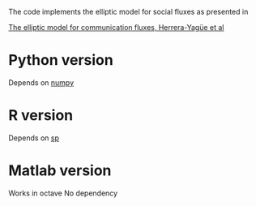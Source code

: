 The code implements the elliptic model for social fluxes as presented in 

[The elliptic model for communication fluxes, Herrera-Yagüe et al](http://dx.doi.org/10.1088/1742-5468/2014/04/P04022)

Python version
===================================

Depends on [numpy](http://www.numpy.org/)


R version
===========

Depends on [sp](http://cran.r-project.org/web/packages/sp/index.html)

Matlab version
===========

Works in octave
No dependency 
